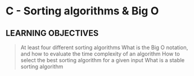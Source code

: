 # C - Sorting algorithms & Big O #

## LEARNING OBJECTIVES ##
> At least four different sorting algorithms
> What is the Big O notation, and how to evaluate the time complexity of an algorithm
> How to select the best sorting algorithm for a given input
> What is a stable sorting algorithm